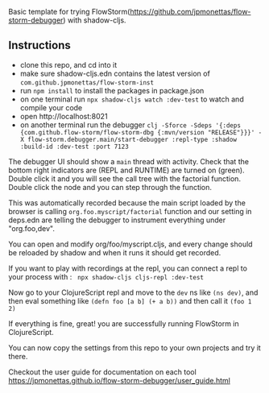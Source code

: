 Basic template for trying FlowStorm(https://github.com/jpmonettas/flow-storm-debugger) with shadow-cljs.

## Instructions

- clone this repo, and cd into it
- make sure shadow-cljs.edn contains the latest version of `com.github.jpmonettas/flow-storm-inst`
- run `npm install` to install the packages in package.json
- on one terminal run `npx shadow-cljs watch :dev-test` to watch and compile your code
- open http://localhost:8021
- on another terminal run the debugger `clj -Sforce -Sdeps '{:deps {com.github.flow-storm/flow-storm-dbg {:mvn/version "RELEASE"}}}' -X flow-storm.debugger.main/start-debugger :repl-type :shadow :build-id :dev-test :port 7123`

The debugger UI should show a `main` thread with activity. Check that the bottom right indicators are (REPL and RUNTIME) are turned on (green).
Double click it and you will see the call tree with the factorial function. 
Double click the node and you can step through the function.

This was automatically recorded because the main script loaded by the browser is calling `org.foo.myscript/factorial` function and
our setting in deps.edn are telling the debugger to instrument everything under "org.foo,dev". 

You can open and modify org/foo/myscript.cljs, and every change should be reloaded by shadow and when it runs it should get 
recorded.

If you want to play with recordings at the repl, you can connect a repl to your process with :  ` npx shadow-cljs cljs-repl :dev-test`

Now go to your ClojureScript repl and move to the `dev` ns like `(ns dev)`, and then eval something like `(defn foo [a b] (+ a b))` 
and then call it `(foo 1 2)`

If everything is fine, great! you are successfully running FlowStorm in ClojureScript.

You can now copy the settings from this repo to your own projects and try it there.

Checkout the user guide for documentation on each tool https://jpmonettas.github.io/flow-storm-debugger/user_guide.html





